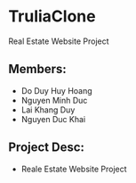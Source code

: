 # TruliaClone
Real Estate Website Project 
## Members:
  * Do Duy Huy Hoang
  * Nguyen Minh Duc
  * Lai Khang Duy
  * Nguyen Duc Khai

## Project Desc:
  * Reale Estate Website Project
